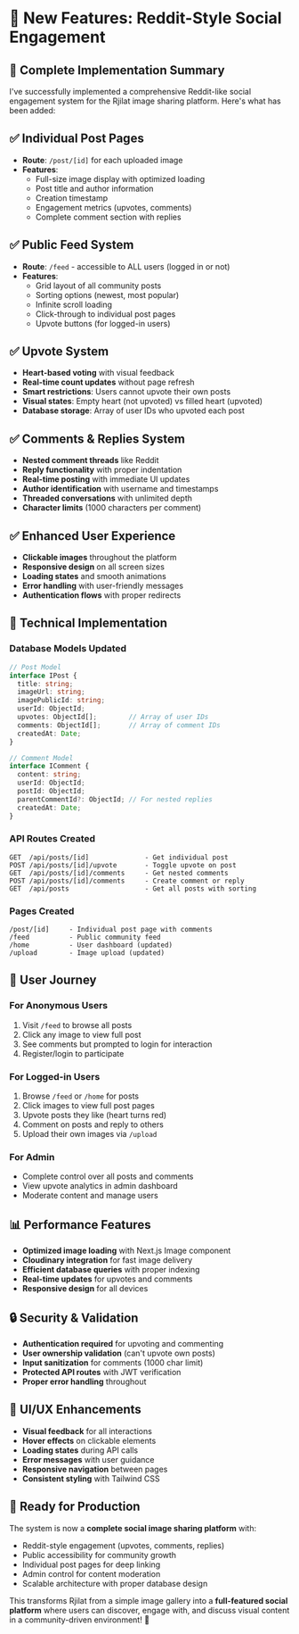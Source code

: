 # 🎉 New Features: Reddit-Style Social Engagement

## 🌟 Complete Implementation Summary

I've successfully implemented a comprehensive Reddit-like social engagement system for the Rjilat image sharing platform. Here's what has been added:

## ✅ **Individual Post Pages**
- **Route**: `/post/[id]` for each uploaded image
- **Features**: 
  - Full-size image display with optimized loading
  - Post title and author information
  - Creation timestamp
  - Engagement metrics (upvotes, comments)
  - Complete comment section with replies

## ✅ **Public Feed System**
- **Route**: `/feed` - accessible to ALL users (logged in or not)
- **Features**:
  - Grid layout of all community posts
  - Sorting options (newest, most popular)
  - Infinite scroll loading
  - Click-through to individual post pages
  - Upvote buttons (for logged-in users)

## ✅ **Upvote System**
- **Heart-based voting** with visual feedback
- **Real-time count updates** without page refresh
- **Smart restrictions**: Users cannot upvote their own posts
- **Visual states**: Empty heart (not upvoted) vs filled heart (upvoted)
- **Database storage**: Array of user IDs who upvoted each post

## ✅ **Comments & Replies System**
- **Nested comment threads** like Reddit
- **Reply functionality** with proper indentation
- **Real-time posting** with immediate UI updates
- **Author identification** with username and timestamps
- **Threaded conversations** with unlimited depth
- **Character limits** (1000 characters per comment)

## ✅ **Enhanced User Experience**
- **Clickable images** throughout the platform
- **Responsive design** on all screen sizes
- **Loading states** and smooth animations
- **Error handling** with user-friendly messages
- **Authentication flows** with proper redirects

## 🔧 **Technical Implementation**

### **Database Models Updated**
```typescript
// Post Model
interface IPost {
  title: string;
  imageUrl: string;
  imagePublicId: string;
  userId: ObjectId;
  upvotes: ObjectId[];        // Array of user IDs
  comments: ObjectId[];       // Array of comment IDs
  createdAt: Date;
}

// Comment Model
interface IComment {
  content: string;
  userId: ObjectId;
  postId: ObjectId;
  parentCommentId?: ObjectId; // For nested replies
  createdAt: Date;
}
```

### **API Routes Created**
```
GET  /api/posts/[id]              - Get individual post
POST /api/posts/[id]/upvote       - Toggle upvote on post
GET  /api/posts/[id]/comments     - Get nested comments
POST /api/posts/[id]/comments     - Create comment or reply
GET  /api/posts                   - Get all posts with sorting
```

### **Pages Created**
```
/post/[id]     - Individual post page with comments
/feed          - Public community feed
/home          - User dashboard (updated)
/upload        - Image upload (updated)
```

## 🎯 **User Journey**

### **For Anonymous Users**
1. Visit `/feed` to browse all posts
2. Click any image to view full post
3. See comments but prompted to login for interaction
4. Register/login to participate

### **For Logged-in Users**
1. Browse `/feed` or `/home` for posts
2. Click images to view full post pages
3. Upvote posts they like (heart turns red)
4. Comment on posts and reply to others
5. Upload their own images via `/upload`

### **For Admin**
- Complete control over all posts and comments
- View upvote analytics in admin dashboard
- Moderate content and manage users

## 📊 **Performance Features**
- **Optimized image loading** with Next.js Image component
- **Cloudinary integration** for fast image delivery
- **Efficient database queries** with proper indexing
- **Real-time updates** for upvotes and comments
- **Responsive design** for all devices

## 🔒 **Security & Validation**
- **Authentication required** for upvoting and commenting
- **User ownership validation** (can't upvote own posts)
- **Input sanitization** for comments (1000 char limit)
- **Protected API routes** with JWT verification
- **Proper error handling** throughout

## 🎨 **UI/UX Enhancements**
- **Visual feedback** for all interactions
- **Hover effects** on clickable elements
- **Loading states** during API calls
- **Error messages** with user guidance
- **Responsive navigation** between pages
- **Consistent styling** with Tailwind CSS

## 🚀 **Ready for Production**
The system is now a **complete social image sharing platform** with:
- Reddit-style engagement (upvotes, comments, replies)
- Public accessibility for community growth
- Individual post pages for deep linking
- Admin control for content moderation
- Scalable architecture with proper database design

This transforms Rjilat from a simple image gallery into a **full-featured social platform** where users can discover, engage with, and discuss visual content in a community-driven environment! 🎉

